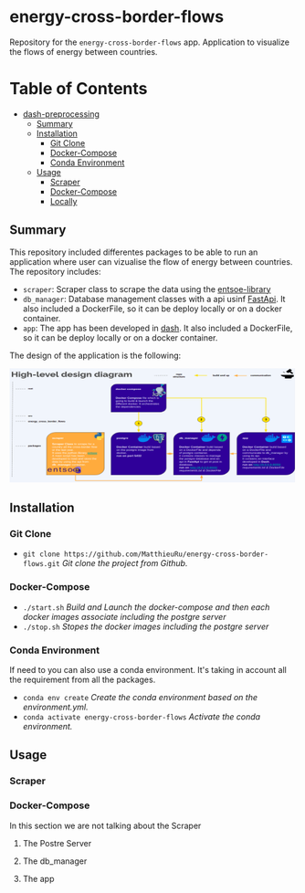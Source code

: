 # energy-cross-border-flows

Repository for the `energy-cross-border-flows` app. Application to visualize the flows of energy between countries.

Table of Contents
=================

   * [dash-preprocessing](#dash-preprocessing)
      * [Summary](#summary)
      * [Installation](#installation)
         * [Git Clone](#git-clone)
         * [Docker-Compose](#docker-compose)
         * [Conda Environment](#conda-environment)
      * [Usage](#usage)
         * [Scraper](#scraper)
         * [Docker-Compose](#docker-compose-1)
         * [Locally](#locally)


## Summary

This repository included differentes packages to be able to run an application where user can vizualise the flow of energy between countries. The repository includes:

- `scraper`: Scraper class to scrape the data using the [entsoe-library](https://github.com/EnergieID/entsoe-py)
- `db_manager`: Database management classes with a api usinf [FastApi](https://fastapi.tiangolo.com/). It also included a DockerFile, so it can be deploy locally or on a docker container.
- `app`: The app has been developed in [dash](https://plotly.com/dash/). It also included a DockerFile, so it can be deploy locally or on a docker container.

The design of the application is the following:

<img src='./img/diagram.png' width="500" height="200">

## Installation

### Git Clone

- ```git clone https://github.com/MatthieuRu/energy-cross-border-flows.git``` *Git clone the project from Github.*

### Docker-Compose

- ```./start.sh``` *Build and Launch the docker-compose and then each docker images associate including the postgre server*
- ```./stop.sh``` *Stopes the docker images including the postgre server*

### Conda Environment
If need to you can also use a conda environment. It's taking in account all the requirement from all the packages.
- ```conda env create``` *Create the conda environment based on the environment.yml.*
- ```conda activate energy-cross-border-flows``` *Activate the conda environment.*

## Usage

### Scraper



### Docker-Compose

In this section we are not talking about the Scraper

1. The Postre Server

2. The db_manager

3. The app

